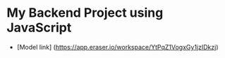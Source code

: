 # My Backend Project using JavaScript

- [Model link] (https://app.eraser.io/workspace/YtPqZ1VogxGy1jzIDkzj)



